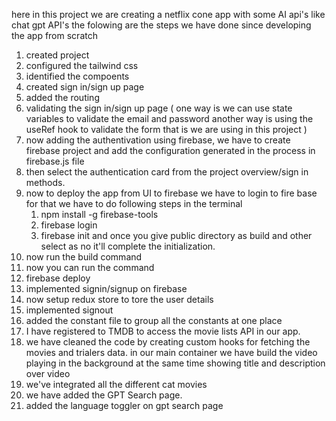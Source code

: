 here in this project we are creating a netflix cone app with some AI api's like chat gpt API's
the folowing are the steps we have done since developing the app from scratch
1. created project 
2. configured the tailwind css
3. identified the compoents 
4. created sign in/sign up page
5. added the routing 
6. validating the sign in/sign up page 
    ( one way is we can use state variables to validate the email and password
      another way is using the useRef hook to validate the form that is we are using in this project )
7. now adding the authentivation using firebase, we have to create firebase project and add the  configuration generated in the process in firebase.js file
8. then select the authentication card from the project overview/sign in methods.
9. now to deploy the app from UI to firebase we have to login to fire base for that we  have to do following steps in the terminal
    1. npm install -g firebase-tools
    2. firebase login
    3. firebase init
and once you give public directory as build and other select as no it'll complete the initialization.
10. now run the build command
11. now you can run the command 
  1. firebase deploy
12. implemented signin/signup on firebase
13. now setup redux store to tore the user details 
14. implemented signout 
15. added the constant file to group all the constants at one place 
16. I have registered to TMDB to access the movie lists API in our app. 
17. we have cleaned the code by creating custom hooks for fetching the movies and trialers data.
in our main container we have build the video playing in the background at the same time showing title and description over video
18. we've integrated all the different cat movies 
19. we have added the GPT Search page.
20. added the language toggler on gpt search page


